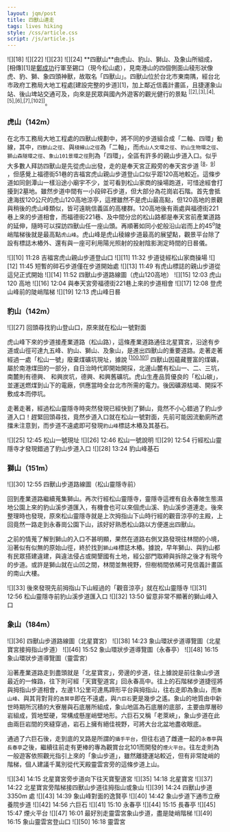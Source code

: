```yaml
---
layout: jqm/post
title: 四獸山連走
tags: lives hiking
style: /css/article.css
script: /js/article.js
---
```


<span class="gallery float-right">
    ![][18]
    ![][22]
    ![][23]
    ![][24]
</span>
**四獸山**由虎山、豹山、獅山、及象山所組成，[相傳][1]是<u>鄭成功</u>行軍至錫口（現今松山處），見南港山的四個側面山稜形狀像虎、豹、獅、象四頭神獸，故取名「四獸山」。四獸山位於台北市東南隅，經台北市政府工務局大地工程處[建設完整的步道][1]，加上鄰近信義計畫區，且捷運象山站、後山埤站交通可及，向來是民眾與國內外遊客的觀光健行的景點
<sup>[[2],[3],[4],[5],[6],[7],[102]]</sup>。

### 虎山（142m）

在北市工務局大地工程處的四獸山規劃中，將不同的步道組合成「二軸、四環」動線，其中，`四獸山之徑`、與`稜線山之徑`為「二軸」，而`虎山人文環之徑`、`豹山生物環之徑`、`獅山森隧環之徑`、`象山101景環之徑`則為「四環」，全區有許多的親山步道入口。似乎大多數人拜訪四獸山是先從虎山出發，走的是奉天宮正殿旁的奉天宮步道
<sup>[[8]，[9]]</sup>
，但感覺上福德街51巷的吉福宮虎山親山步道登山口似乎距120高地較近。這條步道如同劍潭山一樣沿途小廟宇不少，並可看到松山家商的操場跑道，可惜途經會打擾到2墓地。雖然步道中間有一小段碎石步道，但大部分為花崗岩石階。首先會抵達海拔120公尺的虎山120高地涼亭，這裡雖然不是虎山最高點，但120高地的景觀與稍後的虎山峰類似，皆可遠眺信義區的高樓群。120高地後有兩處與福德街221巷上來的步道相會，而福德街221巷、及中間分岔的松山路都是奉天宮前產業道路的延伸，隨時可以探訪四獸山任一座山頭。再順著如同小蛇般沿山岩而上的45<sup>o</sup>陡峭階梯後就是最高點`虎山峰`。虎山峰是虎山稜線步道最高的展望點，觀景平台除了設有標誌木樁外、還有與一座可利用陽光照射的投射陰影測定時間的日晷儀。

<span class="gallery">
    ![][10]
    11:28 吉福宮虎山親山步道登山口
    ![][11]
    11:32 步道徒經松山家商操場
    ![][12]
    11:45 短暫的碎石步道僅在步道開始處
    ![][13]
    11:49 有虎山標誌的親山步道從這兒正式開始
    ![][14]
    11:52 四獸山步道路線圖（虎山120高地）
    ![][15]
    12:03 虎山 120 高地
    ![][16]
    12:04 與奉天宮旁福德街221巷上來的步道相會
    ![][17]
    12:08 登虎山峰前的陡峭階梯
    ![][19]
    12:13 虎山峰日晷
</span>

### 豹山（142m）

<span class="gallery float-right">
    ![][27]
    回頭尋找豹山登山口，原來就在松山一號對面
</span>

虎山峰下來的步道接產業道路（松山路），這條產業道路通往北星寶宮，沿途有步道或山徑可達九五峰、豹山、獅山、及象山，是進出四獸山的重要道路。走著走著經過一處「松山一號」廢棄煤礦坑現址，據說
<sup>[[100],[101]]</sup>
四獸山因蘊藏豐富的煤礦，屬於南港煤田的一部分，自日治時代即開始開採，北邊山麓有松山一、二、三坑，南麓則有德興、 和興炭坑，德興、和興舊礦坑。虎山生產品質優良的「松山碳」，並運送燃煤到山下的電廠，供應當時全台北市所需的電力。後因礦源枯竭、開採不敷成本而停坑。

走著走著，經過松山靈隱寺時突然發現已經快到了獅山，竟然不小心錯過了豹山步道入口！趕緊回頭尋找，竟然步道入口就在松山一號對面，先前可能因流動廁所遮擋未注意到，而步道不遠處即可發現`豹山峰`標誌木樁及其基石。

<span class="gallery">
    ![][25]
    12:45 松山一號現址
    ![][26]
    12:46 松山一號說明
    ![][29]
    12:54 行經松山靈隱寺才發現錯過了豹山步道入口
    ![][28]
    13:24 豹山峰基石
</span>

### 獅山（151m）

<span class="gallery float-right">
    ![][30]
    12:55 四獸山步道路線圖（松山靈隱寺前）
</span>

回到產業道路繼續蒐集獅山。再次行經松山靈隱寺，靈隱寺這裡有自永春陂生態濕地公園上來的豹山溪步道匯入，有機會也可以來個虎山溪、豹山溪步道連走。後來整理時也發現，原來松山靈隱寺就是上次拇指山下山時行經的觀音涼亭的主殿，上回竟然一路走到永春崗公園下山，該好好熟悉松山路以方便進出四獸山。

之前的情蒐了解到獅山的入口不甚明顯，果然在道路右側叉路發現往林間的小境，沿著似有似無的原始山徑，終於找到`獅山峰`標誌木樁。據說，早年獅山、與豹山都有民眾搭建違建，與違法侵占或開墾國有土地，經公部門取締與拆除之後才有現今的步道。或許是獅山就在山凹之間，林間並無視野，但樹梢間依稀可見信義計畫區的南山大樓。

<span class="gallery">
    ![][33]
    後來發現先前拇指山下山經過的「觀音涼亭」就在松山靈隱寺
    ![][31]
    12:56 松山靈隱寺前豹山溪步道匯入口
    ![][32]
    13:50 留意非常不顯著的獅山峰入口
</span>

### 象山（184m）

<span class="gallery float-right">
    ![][36]
    四獸山步道路線圖（北星寶宮）
    ![][38]
    14:23 象山環狀步道導覽圖（北星寶宮接拇指山步道）
    ![][46]
    15:52 象山環狀步道導覽圖（永春亭）
    ![][48]
    16:15 象山環狀步道導覽圖（靈雲宮）
</span>

沿著產業道路走到盡頭就是「北星寶宮」，旁邊的步道，往上據說是前往象山步道最近的一條路，往下則可經「天寶聖道宮」回永春高中。往上的石階梯步道捷徑將與拇指山步道相會，左邊1.1公里可達馬蹄形平台與拇指山，往右走即為象山，而`象山峰`、與其背對背的`逸賢亭`即在不遠處，與`六巨石`更是幾步之遙。象山的地質由中新世時期所沉積的大寮層與石底層所組成，象山地區為石底層的底部，主要由厚層砂岩組成，質地堅硬，常構成懸崖峭壁地形。六巨石又稱「老萊峽」，象山步道在此由兩巨岩間的夾縫穿過，岩石上擁有絕佳視野，可將大台北盆地盡收眼底。

通過了六巨石後，走到底的叉路是所謂的`攝手平台`，但往右過了雌連一起的`永春亭`與`長春亭`之後，繼續往前走有更棒的專為觀賞台北101而開發的`煙火平台`。往左走則為一般遊客依照觀光指引上來的「象山步道」，雖然離捷運站較近，但有非常陡峭的階梯，個人建議千萬別從代天殿靈雲宮旁的這條步道上山。

<span class="gallery">
    ![][34]
    14:15 北星寶宮旁步道向下往天寶聖道宮
    ![][35]
    14:18 北星寶宮
    ![][37]
    14:22 北星寶宮旁階梯接四獸山步道往拇指山或象山
    ![][39]
    14:24 四獸山步道 3350m 處
    ![][43]
    14:39 象山峰對面的逸賢亭
    ![][40]
    14:42 象山步道下通市立療養院步道
    ![][42]
    14:56 六巨石
    ![][41]
    15:10 永春亭
    ![][44]
    15:15 長春亭
    ![][45]
    15:47 煙火平台
    ![][47]
    16:01 最好別走靈雲宮象山步道，盡是陡峭階梯
    ![][49]
    16:15 象山靈雲宮登山口
    ![][50]
    16:18 靈雲宮
</span>

[1]: https://www.geo.gov.taipei/News_Content.aspx?n=C8437AEC6330AE7C&sms=B831ADCA9D9ED4FC&s=7C95FCDB2FF4FC98 "台北市政府工務局大地工程處-四獸山規劃成果"
[2]: https://acupof30.com/outdoor/moutain/four-beast/ "台北四獸山步道縱走攻略"
[3]: https://hiking.biji.co/index.php?q=news&act=info&id=22373 "健行筆記 - 四獸山九五峰南港山"
[4]: https://hiking.biji.co/index.php?q=review&act=info&review_id=26831 "健行筆記 -【四獸山縱走】台北頂級的Chill行程"
[5]: https://kingcar.org.tw/publication-article/500422 "信義區的另一面貌：四獸山下傳奇遊記"
[6]: http://tonyhuang39.com/tony0565/tony0565.html "Tony的自然人文旅記 - 虎山．豹山．獅山．象山（四獸山）"
[7]: https://alexyehblog.com/fourbeaststrail/ "台北四獸山爬一回，虎、豹、獅、象山四峰一趟全收集，遠眺欣賞101美景！"
[8]: http://www.tonyhuang39.com/tony0339.html "Tony的自然人文旅記 - 虎山稜線步道（奉天宮步道）"
[9]: https://travel.yam.com/article/131714 "輕旅行 - 台北｜8條搭捷運就到步道"
[10]: https://media.githubusercontent.com/media/ttzeng/ttzeng.github.io/master/doc/assets/{{page.date|date:"%Y%m%d"}}/1128-虎山親山步道吉福宮登山口.jpg
[11]: https://media.githubusercontent.com/media/ttzeng/ttzeng.github.io/master/doc/assets/{{page.date|date:"%Y%m%d"}}/1132-行經松山家商操場.jpg
[12]: https://media.githubusercontent.com/media/ttzeng/ttzeng.github.io/master/doc/assets/{{page.date|date:"%Y%m%d"}}/1145-短暫的碎石步道.jpg
[13]: https://media.githubusercontent.com/media/ttzeng/ttzeng.github.io/master/doc/assets/{{page.date|date:"%Y%m%d"}}/1149-有虎山標誌的親山步道正式開始.jpg
[14]: https://media.githubusercontent.com/media/ttzeng/ttzeng.github.io/master/doc/assets/{{page.date|date:"%Y%m%d"}}/1152-四獸山步道路線圖-虎山120高地.jpg
[15]: https://media.githubusercontent.com/media/ttzeng/ttzeng.github.io/master/doc/assets/{{page.date|date:"%Y%m%d"}}/1203-虎山120高地.jpg
[16]: https://media.githubusercontent.com/media/ttzeng/ttzeng.github.io/master/doc/assets/{{page.date|date:"%Y%m%d"}}/1204-與奉天宮旁福德街221巷上來的步道相接.jpg
[17]: https://media.githubusercontent.com/media/ttzeng/ttzeng.github.io/master/doc/assets/{{page.date|date:"%Y%m%d"}}/1208-開始蛇狀陡峭階梯.jpg
[18]: https://media.githubusercontent.com/media/ttzeng/ttzeng.github.io/master/doc/assets/{{page.date|date:"%Y%m%d"}}/1212-虎山峰.jpg
[19]: https://media.githubusercontent.com/media/ttzeng/ttzeng.github.io/master/doc/assets/{{page.date|date:"%Y%m%d"}}/1213-虎山峰旁日晷.jpg
[20]: https://media.githubusercontent.com/media/ttzeng/ttzeng.github.io/master/doc/assets/{{page.date|date:"%Y%m%d"}}/1241-接松山路產業道路.jpg
[21]: https://media.githubusercontent.com/media/ttzeng/ttzeng.github.io/master/doc/assets/{{page.date|date:"%Y%m%d"}}/1243-松山路上有步道往95峰.jpg
[22]: https://media.githubusercontent.com/media/ttzeng/ttzeng.github.io/master/doc/assets/{{page.date|date:"%Y%m%d"}}/1325-豹山峰.jpg
[23]: https://media.githubusercontent.com/media/ttzeng/ttzeng.github.io/master/doc/assets/{{page.date|date:"%Y%m%d"}}/1356-獅山峰.jpg
[25]: https://media.githubusercontent.com/media/ttzeng/ttzeng.github.io/master/doc/assets/{{page.date|date:"%Y%m%d"}}/1245-松山一號現址.jpg
[26]: https://media.githubusercontent.com/media/ttzeng/ttzeng.github.io/master/doc/assets/{{page.date|date:"%Y%m%d"}}/1246-松山一號說明.jpg
[27]: https://media.githubusercontent.com/media/ttzeng/ttzeng.github.io/master/doc/assets/{{page.date|date:"%Y%m%d"}}/1308-松山一號.jpg
[28]: https://media.githubusercontent.com/media/ttzeng/ttzeng.github.io/master/doc/assets/{{page.date|date:"%Y%m%d"}}/1324-豹山峰基石.jpg
[29]: https://media.githubusercontent.com/media/ttzeng/ttzeng.github.io/master/doc/assets/{{page.date|date:"%Y%m%d"}}/1254-行經松山靈隱寺.jpg
[30]: https://media.githubusercontent.com/media/ttzeng/ttzeng.github.io/master/doc/assets/{{page.date|date:"%Y%m%d"}}/1255-四獸山步道路線圖-松山靈隱寺.jpg
[31]: https://media.githubusercontent.com/media/ttzeng/ttzeng.github.io/master/doc/assets/{{page.date|date:"%Y%m%d"}}/1256-松山靈隱寺前豹山溪步道匯入.jpg
[32]: https://media.githubusercontent.com/media/ttzeng/ttzeng.github.io/master/doc/assets/{{page.date|date:"%Y%m%d"}}/1350-非常不顯著的獅山峰入口.jpg
[33]: https://media.githubusercontent.com/media/ttzeng/ttzeng.github.io/master/doc/assets/20241114/1621-松山靈隱寺-觀音涼亭.jpg
[34]: https://media.githubusercontent.com/media/ttzeng/ttzeng.github.io/master/doc/assets/{{page.date|date:"%Y%m%d"}}/1415-天寶聖道宮步道至北星寶宮.jpg
[35]: https://media.githubusercontent.com/media/ttzeng/ttzeng.github.io/master/doc/assets/{{page.date|date:"%Y%m%d"}}/1418-北星寶宮.jpg
[36]: https://media.githubusercontent.com/media/ttzeng/ttzeng.github.io/master/doc/assets/{{page.date|date:"%Y%m%d"}}/1419-四獸山步道路線圖-北星寶宮.jpg
[37]: https://media.githubusercontent.com/media/ttzeng/ttzeng.github.io/master/doc/assets/{{page.date|date:"%Y%m%d"}}/1422-北星寶宮旁階梯接四獸山步道往拇指山或象山.jpg
[38]: https://media.githubusercontent.com/media/ttzeng/ttzeng.github.io/master/doc/assets/{{page.date|date:"%Y%m%d"}}/1423-象山環狀步道導覽圖-北星寶宮接拇指山步道.jpg
[39]: https://media.githubusercontent.com/media/ttzeng/ttzeng.github.io/master/doc/assets/{{page.date|date:"%Y%m%d"}}/1424-四獸山步道3350m處.jpg
[24]: https://media.githubusercontent.com/media/ttzeng/ttzeng.github.io/master/doc/assets/{{page.date|date:"%Y%m%d"}}/1430-象山峰.jpg
[40]: https://media.githubusercontent.com/media/ttzeng/ttzeng.github.io/master/doc/assets/{{page.date|date:"%Y%m%d"}}/1439-逸賢亭.jpg
[41]: https://media.githubusercontent.com/media/ttzeng/ttzeng.github.io/master/doc/assets/{{page.date|date:"%Y%m%d"}}/1442-接市立療養院步道.jpg
[42]: https://media.githubusercontent.com/media/ttzeng/ttzeng.github.io/master/doc/assets/{{page.date|date:"%Y%m%d"}}/1456-六巨石.jpg
[43]: https://media.githubusercontent.com/media/ttzeng/ttzeng.github.io/master/doc/assets/{{page.date|date:"%Y%m%d"}}/1510-永春亭.jpg
[44]: https://media.githubusercontent.com/media/ttzeng/ttzeng.github.io/master/doc/assets/{{page.date|date:"%Y%m%d"}}/1515-長春亭.jpg
[45]: https://media.githubusercontent.com/media/ttzeng/ttzeng.github.io/master/doc/assets/{{page.date|date:"%Y%m%d"}}/1547-煙火平台.jpg
[46]: https://media.githubusercontent.com/media/ttzeng/ttzeng.github.io/master/doc/assets/{{page.date|date:"%Y%m%d"}}/1552-象山環狀步道導覽圖-永春亭.jpg
[47]: https://media.githubusercontent.com/media/ttzeng/ttzeng.github.io/master/doc/assets/{{page.date|date:"%Y%m%d"}}/1601-靈雲宮象山步道盡是陡峭階梯.jpg
[48]: https://media.githubusercontent.com/media/ttzeng/ttzeng.github.io/master/doc/assets/{{page.date|date:"%Y%m%d"}}/1615-象山環狀步道導覽圖-靈雲宮.jpg
[49]: https://media.githubusercontent.com/media/ttzeng/ttzeng.github.io/master/doc/assets/{{page.date|date:"%Y%m%d"}}/1615-象山靈雲宮登山口.jpg
[50]: https://media.githubusercontent.com/media/ttzeng/ttzeng.github.io/master/doc/assets/{{page.date|date:"%Y%m%d"}}/1618-靈雲宮.jpg

[100]: https://hiking.biji.co/index.php?q=review&act=info&review_id=22048 "健行筆記 - 虎山峰：台北市最大的煤礦產地"
[101]: http://www.tonyhuang39.com/tony/tony1172.html "Tony的自然人文旅記 - 豹山．松山一坑．和興炭坑"
[102]: https://hiking.biji.co/index.php?q=review&act=info&review_id=21425 "健行筆記 - 四獸山(虎山、豹山、獅山、象山)新地標巡禮"
